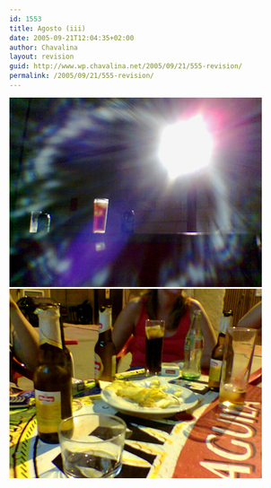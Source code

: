 ```yaml
---
id: 1553
title: Agosto (iii)
date: 2005-09-21T12:04:35+02:00
author: Chavalina
layout: revision
guid: http://www.wp.chavalina.net/2005/09/21/555-revision/
permalink: /2005/09/21/555-revision/
---
```

<img class="imgizqda" src="/imagenes/fotos/agosto-molino.jpg" alt="Quiero que sea 29 de julio" />  
<img class="imgizqda" src="/imagenes/fotos/agosto-mahou.jpg" alt="Cuántas veces me han dicho que no hay una máquina del tiempo..." />
